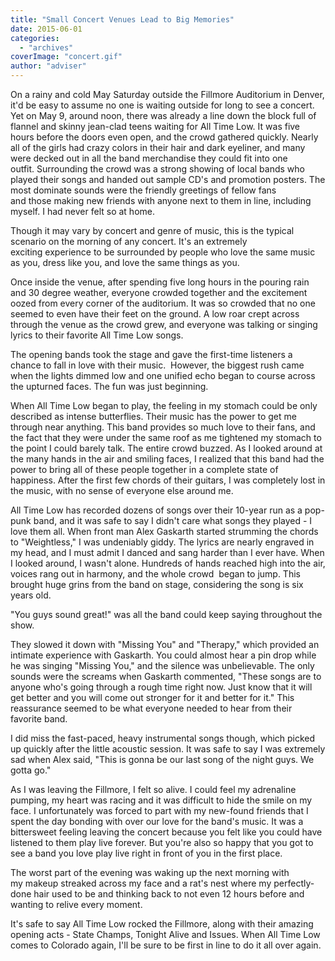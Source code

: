 ```yaml
---
title: "Small Concert Venues Lead to Big Memories"
date: 2015-06-01
categories: 
  - "archives"
coverImage: "concert.gif"
author: "adviser"
---
```


On a rainy and cold May Saturday outside the Fillmore Auditorium in Denver, it'd be easy to assume no one is waiting outside for long to see a concert. Yet on May 9, around noon, there was already a line down the block full of flannel and skinny jean-clad teens waiting for All Time Low. It was five hours before the doors even open, and the crowd gathered quickly. Nearly all of the girls had crazy colors in their hair and dark eyeliner, and many were decked out in all the band merchandise they could fit into one outfit. Surrounding the crowd was a strong showing of local bands who played their songs and handed out sample CD's and promotion posters. The most dominate sounds were the friendly greetings of fellow fans and those making new friends with anyone next to them in line, including myself. I had never felt so at home.

Though it may vary by concert and genre of music, this is the typical scenario on the morning of any concert. It's an extremely exciting experience to be surrounded by people who love the same music as you, dress like you, and love the same things as you.

Once inside the venue, after spending five long hours in the pouring rain and 30 degree weather, everyone crowded together and the excitement oozed from every corner of the auditorium. It was so crowded that no one seemed to even have their feet on the ground. A low roar crept across through the venue as the crowd grew, and everyone was talking or singing lyrics to their favorite All Time Low songs.

The opening bands took the stage and gave the first-time listeners a chance to fall in love with their music.  However, the biggest rush came when the lights dimmed low and one unified echo began to course across the upturned faces. The fun was just beginning.

When All Time Low began to play, the feeling in my stomach could be only described as intense butterflies. Their music has the power to get me through near anything. This band provides so much love to their fans, and the fact that they were under the same roof as me tightened my stomach to the point I could barely talk. The entire crowd buzzed. As I looked around at the many hands in the air and smiling faces, I realized that this band had the power to bring all of these people together in a complete state of happiness. After the first few chords of their guitars, I was completely lost in the music, with no sense of everyone else around me.

All Time Low has recorded dozens of songs over their 10-year run as a pop-punk band, and it was safe to say I didn't care what songs they played - I love them all. When front man Alex Gaskarth started strumming the chords to "Weightless," I was undeniably giddy. The lyrics are nearly engraved in my head, and I must admit I danced and sang harder than I ever have. When I looked around, I wasn't alone. Hundreds of hands reached high into the air, voices rang out in harmony, and the whole crowd  began to jump. This brought huge grins from the band on stage, considering the song is six years old.

"You guys sound great!" was all the band could keep saying throughout the show.

They slowed it down with "Missing You" and "Therapy," which provided an intimate experience with Gaskarth. You could almost hear a pin drop while he was singing "Missing You," and the silence was unbelievable. The only sounds were the screams when Gaskarth commented, "These songs are to anyone who's going through a rough time right now. Just know that it will get better and you will come out stronger for it and better for it." This reassurance seemed to be what everyone needed to hear from their favorite band.

I did miss the fast-paced, heavy instrumental songs though, which picked up quickly after the little acoustic session. It was safe to say I was extremely sad when Alex said, "This is gonna be our last song of the night guys. We gotta go."

As I was leaving the Fillmore, I felt so alive. I could feel my adrenaline pumping, my heart was racing and it was difficult to hide the smile on my face. I unfortunately was forced to part with my new-found friends that I spent the day bonding with over our love for the band's music. It was a bittersweet feeling leaving the concert because you felt like you could have listened to them play live forever. But you're also so happy that you got to see a band you love play live right in front of you in the first place.

The worst part of the evening was waking up the next morning with my makeup streaked across my face and a rat's nest where my perfectly-done hair used to be and thinking back to not even 12 hours before and wanting to relive every moment.

It's safe to say All Time Low rocked the Fillmore, along with their amazing opening acts - State Champs, Tonight Alive and Issues. When All Time Low comes to Colorado again, I'll be sure to be first in line to do it all over again.
